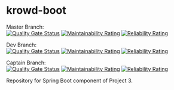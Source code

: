 # krowd-boot

Master Branch:  
[![Quality Gate Status](https://sonarcloud.io/api/project_badges/measure?project=1810Oct29SPARK_krowd-boot&metric=alert_status)](https://sonarcloud.io/dashboard?id=1810Oct29SPARK_krowd-boot)
[![Maintainability Rating](https://sonarcloud.io/api/project_badges/measure?project=1810Oct29SPARK_krowd-boot&metric=sqale_rating)](https://sonarcloud.io/dashboard?id=1810Oct29SPARK_krowd-boot)
[![Reliability Rating](https://sonarcloud.io/api/project_badges/measure?project=1810Oct29SPARK_krowd-boot&metric=reliability_rating)](https://sonarcloud.io/dashboard?id=1810Oct29SPARK_krowd-boot)  

Dev Branch:  
[![Quality Gate Status](https://sonarcloud.io/api/project_badges/measure?branch=dev&project=1810Oct29SPARK_krowd-boot&metric=alert_status)](https://sonarcloud.io/dashboard?id=1810Oct29SPARK_krowd-boot&branch=dev)
[![Maintainability Rating](https://sonarcloud.io/api/project_badges/measure?branch=dev&project=1810Oct29SPARK_krowd-boot&metric=sqale_rating)](https://sonarcloud.io/dashboard?id=1810Oct29SPARK_krowd-boot&branch=dev)
[![Reliability Rating](https://sonarcloud.io/api/project_badges/measure?branch=dev&project=1810Oct29SPARK_krowd-boot&metric=reliability_rating)](https://sonarcloud.io/dashboard?id=1810Oct29SPARK_krowd-boot&branch=dev)  

Captain Branch:  
[![Quality Gate Status](https://sonarcloud.io/api/project_badges/measure?branch=captain&project=1810Oct29SPARK_krowd-boot&metric=alert_status)](https://sonarcloud.io/dashboard?id=1810Oct29SPARK_krowd-boot&branch=captain)
[![Maintainability Rating](https://sonarcloud.io/api/project_badges/measure?branch=captain&project=1810Oct29SPARK_krowd-boot&metric=sqale_rating)](https://sonarcloud.io/dashboard?id=1810Oct29SPARK_krowd-boot&branch=captain)
[![Reliability Rating](https://sonarcloud.io/api/project_badges/measure?branch=captain&project=1810Oct29SPARK_krowd-boot&metric=reliability_rating)](https://sonarcloud.io/dashboard?id=1810Oct29SPARK_krowd-boot&branch=captain)  

Repository for Spring Boot component of Project 3. 
